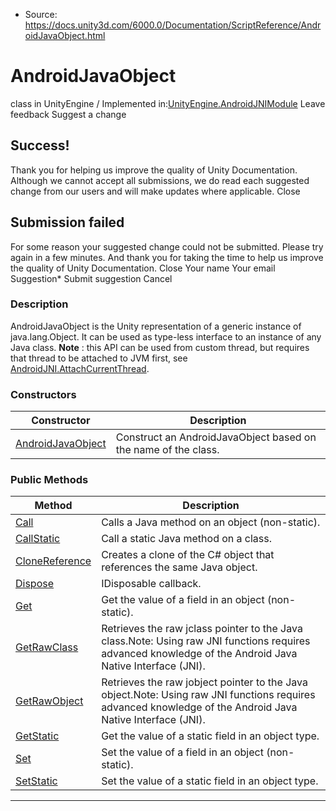 * Source: https://docs.unity3d.com/6000.0/Documentation/ScriptReference/AndroidJavaObject.html

# AndroidJavaObject
class in UnityEngine
/
Implemented in:[UnityEngine.AndroidJNIModule](https://docs.unity3d.com/6000.0/Documentation/ScriptReference/UnityEngine.AndroidJNIModule.html)
Leave feedback
Suggest a change
## Success!
Thank you for helping us improve the quality of Unity Documentation. Although we cannot accept all submissions, we do read each suggested change from our users and will make updates where applicable.
Close
## Submission failed
For some reason your suggested change could not be submitted. Please <a>try again</a> in a few minutes. And thank you for taking the time to help us improve the quality of Unity Documentation.
Close
Your name Your email Suggestion* Submit suggestion
Cancel
### Description
AndroidJavaObject is the Unity representation of a generic instance of java.lang.Object.
It can be used as type-less interface to an instance of any Java class. **Note** : this API can be used from custom thread, but requires that thread to be attached to JVM first, see [AndroidJNI.AttachCurrentThread](https://docs.unity3d.com/6000.0/Documentation/ScriptReference/AndroidJNI.AttachCurrentThread.html).
### Constructors
Constructor | Description  
---|---  
[AndroidJavaObject](https://docs.unity3d.com/6000.0/Documentation/ScriptReference/AndroidJavaObject-ctor.html) | Construct an AndroidJavaObject based on the name of the class.  
### Public Methods
Method | Description  
---|---  
[Call](https://docs.unity3d.com/6000.0/Documentation/ScriptReference/AndroidJavaObject.Call.html) | Calls a Java method on an object (non-static).  
[CallStatic](https://docs.unity3d.com/6000.0/Documentation/ScriptReference/AndroidJavaObject.CallStatic.html) | Call a static Java method on a class.  
[CloneReference](https://docs.unity3d.com/6000.0/Documentation/ScriptReference/AndroidJavaObject.CloneReference.html) | Creates a clone of the C# object that references the same Java object.  
[Dispose](https://docs.unity3d.com/6000.0/Documentation/ScriptReference/AndroidJavaObject.Dispose.html) | IDisposable callback.  
[Get](https://docs.unity3d.com/6000.0/Documentation/ScriptReference/AndroidJavaObject.Get.html) | Get the value of a field in an object (non-static).  
[GetRawClass](https://docs.unity3d.com/6000.0/Documentation/ScriptReference/AndroidJavaObject.GetRawClass.html) | Retrieves the raw jclass pointer to the Java class.Note: Using raw JNI functions requires advanced knowledge of the Android Java Native Interface (JNI).  
[GetRawObject](https://docs.unity3d.com/6000.0/Documentation/ScriptReference/AndroidJavaObject.GetRawObject.html) | Retrieves the raw jobject pointer to the Java object.Note: Using raw JNI functions requires advanced knowledge of the Android Java Native Interface (JNI).  
[GetStatic](https://docs.unity3d.com/6000.0/Documentation/ScriptReference/AndroidJavaObject.GetStatic.html) | Get the value of a static field in an object type.  
[Set](https://docs.unity3d.com/6000.0/Documentation/ScriptReference/AndroidJavaObject.Set.html) | Set the value of a field in an object (non-static).  
[SetStatic](https://docs.unity3d.com/6000.0/Documentation/ScriptReference/AndroidJavaObject.SetStatic.html) | Set the value of a static field in an object type.  
* * *
